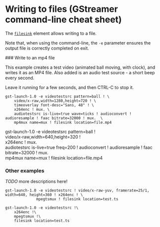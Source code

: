 # Writing to files (GStreamer command-line cheat sheet)

The [`filesink`](https://gstreamer.freedesktop.org/data/doc/gstreamer/head/gstreamer-plugins/html/gstreamer-plugins-filesink.html) element allows writing to a file.

Note that, when using the command-line, the `-e` parameter ensures the output file is correctly completed on exit.


### Write to an mp4 file

This example creates a test video (animated ball moving, with clock), and writes it as an MP4 file.
Also added is an audio test source - a short beep every second.

Leave it running for a few seconds, and then CTRL-C to stop it.

```
gst-launch-1.0 -e videotestsrc pattern=ball ! \
    video/x-raw,width=1280,height=720 ! \
    timeoverlay font-desc="Sans, 48" ! \
    x264enc ! mux. \
    audiotestsrc is-live=true wave=ticks ! audioconvert ! audioresample ! faac bitrate=32000 ! mux.  \
    mp4mux name=mux ! filesink location=file.mp4
```

gst-launch-1.0 -e videotestsrc pattern=ball ! \
    video/x-raw,width=640,height=320 ! \
    x264enc ! mux. \
    audiotestsrc is-live=true freq=200 ! audioconvert ! audioresample ! faac bitrate=32000 ! mux.  \
    mp4mux name=mux ! filesink location=file.mp4


### Other examples

*TODO* more descriptions here!

 ```
 gst-launch-1.0 -e videotestsrc ! video/x-raw-yuv, framerate=25/1, width=640, height=360 ! x264enc ! \
               mpegtsmux ! filesink location=test.ts
```

```
gst-launch-1.0 -e videotestsrc !\
    x264enc !\
    mpegtsmux !\
    filesink location=test.ts
```
